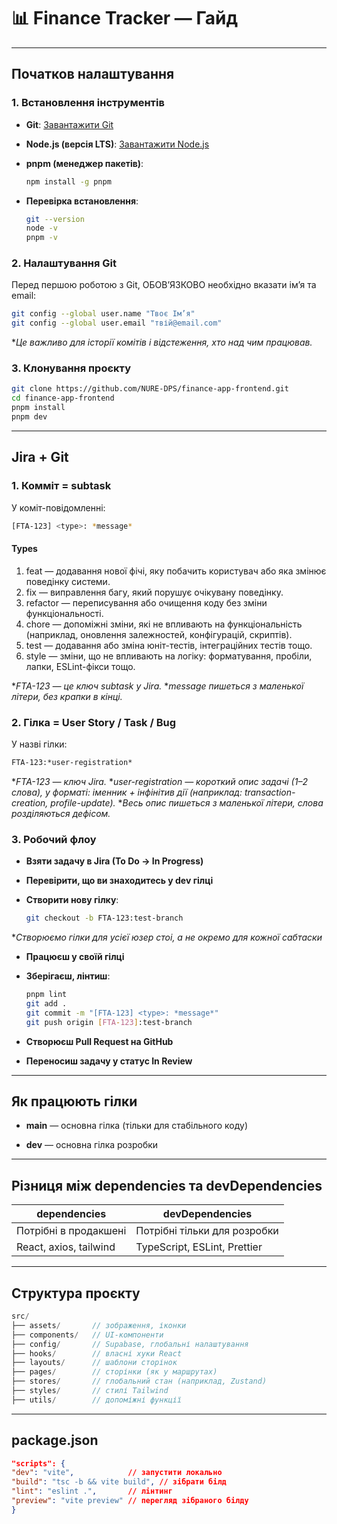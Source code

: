 # 📊 Finance Tracker — Гайд

---

## Початков налаштування

### 1. Встановлення інструментів

- **Git**: [Завантажити Git](https://git-scm.com/downloads)

- **Node.js (версія LTS)**: [Завантажити Node.js](https://nodejs.org)

- **pnpm (менеджер пакетів)**:

  ```bash
  npm install -g pnpm
  ```

- **Перевірка встановлення**:

  ```bash
  git --version
  node -v
  pnpm -v
  ```

### 2. Налаштування Git

Перед першою роботою з Git, ОБОВ’ЯЗКОВО необхідно вказати ім’я та email:

  ```bash
  git config --global user.name "Твоє Ім’я"
  git config --global user.email "твій@email.com"
  ```

**Це важливо для історії комітів і відстеження, хто над чим працював.*

### 3. Клонування проєкту

  ```bash
  git clone https://github.com/NURE-DPS/finance-app-frontend.git
  cd finance-app-frontend
  pnpm install
  pnpm dev
  ```

---

## Jira + Git

### 1. Комміт = subtask

У коміт-повідомленні:

  ```bash
  [FTA-123] <type>: *message*
  ```

#### Types

1. feat — додавання нової фічі, яку побачить користувач або яка змінює поведінку системи.
2. fix — виправлення багу, який порушує очікувану поведінку.
3. refactor — переписування або очищення коду без зміни функціональності.
4. chore — допоміжні зміни, які не впливають на функціональність (наприклад, оновлення залежностей, конфігурацій, скриптів).
5. test — додавання або зміна юніт-тестів, інтеграційних тестів тощо.
6. style — зміни, що не впливають на логіку: форматування, пробіли, лапки, ESLint-фікси тощо.

**FTA-123 — це ключ subtask у Jira.*
**message пишеться з маленької літери, без крапки в кінці.*

### 2. Гілка = User Story / Task / Bug

У назві гілки:
  
  ```bash
  FTA-123:*user-registration* 
  ```

**FTA-123 — ключ Jira.*
**user-registration — короткий опис задачі (1–2 слова), у форматі: іменник + інфінітив дії (наприклад: transaction-creation, profile-update).*
**Весь опис пишеться з маленької літери, слова розділяються дефісом.*

### 3. Робочий флоу

- **Взяти задачу в Jira (To Do → In Progress)**
- **Перевірити, що ви знаходитесь у dev гілці**
- **Створити нову гілку**:

  ```bash
  git checkout -b FTA-123:test-branch 
  ```

**Створюємо гілки для усієї юзер стоі, а не окремо для кожної сабтаски*

- **Працюєш у своїй гілці**
- **Зберігаєш, лінтиш**:
  
  ```bash
  pnpm lint
  git add .
  git commit -m "[FTA-123] <type>: *message*"
  git push origin [FTA-123]:test-branch 
  ```

- **Створюєш Pull Request на GitHub**
- **Переносиш задачу у статус In Review**

---

## Як працюють гілки

- **main** — основна гілка (тільки для стабільного коду)

- **dev** — основна гілка розробки

---

## Різниця між dependencies та devDependencies

| dependencies | devDependencies |
| ----------- | ----------- |
| Потрібні в продакшені | Потрібні тільки для розробки |
| React, axios, tailwind | TypeScript, ESLint, Prettier |

---

## Структура проєкту

  ```js
src/
 ├── assets/       // зображення, іконки
 ├── components/   // UI-компоненти
 ├── config/       // Supabase, глобальні налаштування
 ├── hooks/        // власні хуки React
 ├── layouts/      // шаблони сторінок
 ├── pages/        // сторінки (як у маршрутах)
 ├── stores/       // глобальний стан (наприклад, Zustand)
 ├── styles/       // стилі Tailwind
 ├── utils/        // допоміжні функції
   ```

---

## package.json

  ```json
"scripts": {
  "dev": "vite",            // запустити локально
  "build": "tsc -b && vite build", // зібрати білд
  "lint": "eslint .",       // лінтинг
  "preview": "vite preview" // перегляд зібраного білду
}
  ```
